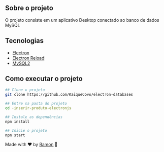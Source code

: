 ## Sobre o projeto

O projeto consiste em um aplicativo Desktop conectado ao banco de dados MySQL

## Tecnologias

- [Electron](https://www.electronjs.org/pt/)
- [Electron Reload](https://www.npmjs.com/package/electron-reload)
- [MySQL2](https://www.npmjs.com/package/mysql2)

## Como executar o projeto

```bash
## Clone o projeto
git clone https://github.com/KaiqueCovo/electron-databases

## Entre na pasta do projeto
cd -inserir-produto-electronjs

## Instale as dependências
npm install

## Inicie o projeto
npm start
```

Made with ♥ by [Ramon](https://github.com/RamonDoria) :wave: